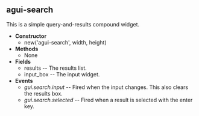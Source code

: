 agui-search
-----------

This is a simple query-and\-results compound widget.

  * **Constructor**
    * new('agui-search', width, height)
  * **Methods**
  	* None
  * **Fields**
    * results -- The results list.
    * input_box -- The input widget.
  * **Events**
    * _gui.search.input_ -- Fired when the input changes. This also clears the results box.
    * _gui.search.selected_ -- Fired when a result is selected with the enter key.
